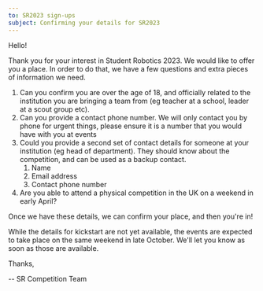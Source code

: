 ```yaml
---
to: SR2023 sign-ups
subject: Confirming your details for SR2023
---
```


Hello!

Thank you for your interest in Student Robotics 2023. We would like to offer you a place. In order to do that, we have a few questions and extra pieces of information we need.

1. Can you confirm you are over the age of 18, and officially related to the institution you are bringing a team from (eg teacher at a school, leader at a scout group etc).
2. Can you provide a contact phone number. We will only contact you by phone for urgent things, please ensure it is a number that you would have with you at events
3. Could you provide a second set of contact details for someone at your institution (eg head of department). They should know about the competition, and can be used as a backup contact.
   1. Name
   2. Email address
   3. Contact phone number
4. Are you able to attend a physical competition in the UK on a weekend in early April?

Once we have these details, we can confirm your place, and then you're in!

While the details for kickstart are not yet available, the events are expected to take place on the same weekend in late October. We'll let you know as soon as those are available.

Thanks,

-- SR Competition Team
